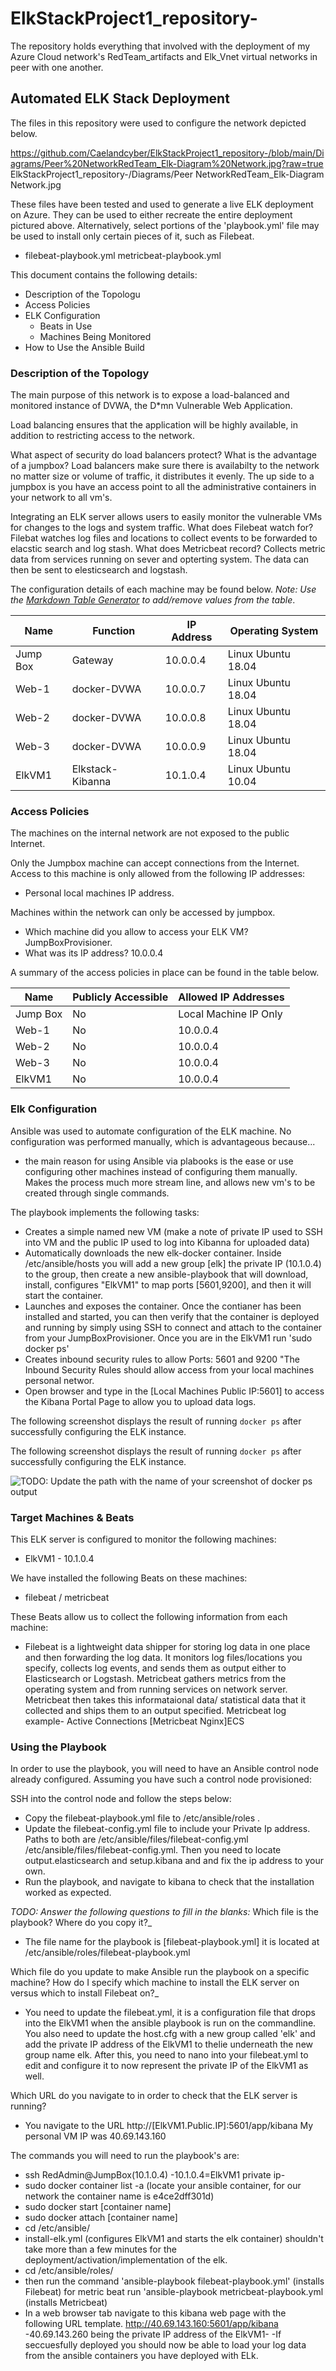 # ElkStackProject1_repository-
The repository holds everything that involved with the deployment of my Azure Cloud network's RedTeam_artifacts and Elk_Vnet virtual networks in peer with one another.

## Automated ELK Stack Deployment

The files in this repository were used to configure the network depicted below.

https://github.com/Caelandcyber/ElkStackProject1_repository-/blob/main/Diagrams/Peer%20NetworkRedTeam_Elk-Diagram%20Network.jpg?raw=true
ElkStackProject1_repository-/Diagrams/Peer NetworkRedTeam_Elk-Diagram Network.jpg

These files have been tested and used to generate a live ELK deployment on Azure. They can be used to either recreate the entire deployment pictured above. Alternatively, select portions of the 'playbook.yml' file may be used to install only certain pieces of it, such as Filebeat.

  - filebeat-playbook.yml         metricbeat-playbook.yml  

This document contains the following details:
- Description of the Topologu
- Access Policies
- ELK Configuration
  - Beats in Use
  - Machines Being Monitored
- How to Use the Ansible Build


### Description of the Topology

The main purpose of this network is to expose a load-balanced and monitored instance of DVWA, the D*mn Vulnerable Web Application.

Load balancing ensures that the application will be highly available, in addition to restricting access to the network.

What aspect of security do load balancers protect? What is the advantage of a jumpbox?
Load balancers make sure there is availabilty to the network no matter size or volume of traffic, it distributes it evenly.  The up side to a jumpbox is you have an access point to all the administrative containers in your network to all vm's.  

Integrating an ELK server allows users to easily monitor the vulnerable VMs for changes to the logs and system traffic.
 What does Filebeat watch for?  Filebat watches log files and locations to collect events to be forwarded to elacstic search and log stash.
 What does Metricbeat record?  Collects metric data from services running on sever and opterting system.  The data can then be sent to elesticsearch and logstash.

The configuration details of each machine may be found below.
_Note: Use the [Markdown Table Generator](http://www.tablesgenerator.com/markdown_tables) to add/remove values from the table_.

| Name     | Function         | IP Address | Operating System   |
|----------|------------------|------------|--------------------|
| Jump Box | Gateway          | 10.0.0.4   | Linux Ubuntu 18.04 |
| Web-1    | docker-DVWA      | 10.0.0.7   | Linux Ubuntu 18.04 |
| Web-2    | docker-DVWA      | 10.0.0.8   | Linux Ubuntu 18.04 |
| Web-3    | docker-DVWA      | 10.0.0.9   | Linux Ubuntu 18.04 |
| ElkVM1   | Elkstack-Kibanna | 10.1.0.4   | Linux Ubuntu 10.04 |

### Access Policies

The machines on the internal network are not exposed to the public Internet. 

Only the Jumpbox machine can accept connections from the Internet. Access to this machine is only allowed from the following IP addresses:
- Personal local machines IP address.

Machines within the network can only be accessed by jumpbox.
- Which machine did you allow to access your ELK VM? JumpBoxProvisioner. 
- What was its IP address?  10.0.0.4

A summary of the access policies in place can be found in the table below.

| Name     | Publicly Accessible | Allowed IP Addresses  |
|----------|---------------------|-----------------------|
| Jump Box | No                  | Local Machine IP Only |
| Web-1    | No                  | 10.0.0.4              |
| Web-2    | No                  | 10.0.0.4              |
| Web-3    | No                  | 10.0.0.4              |
| ElkVM1   | No                  | 10.0.0.4              |

### Elk Configuration

Ansible was used to automate configuration of the ELK machine. No configuration was performed manually, which is advantageous because...
- the main reason for using Ansible via plabooks is the ease or use configuring other machines instead of configuring them manually.  Makes the process much more stream line, and allows new vm's to be created through single commands.

The playbook implements the following tasks:
- Creates a simple named new VM (make a note of private IP used to SSH into VM and the public IP used to log into Kibanna for uploaded data)
- Automatically downloads the new elk-docker container. Inside /etc/ansible/hosts you will add a new group [elk] the private IP (10.1.0.4) to the group, then create a new ansible-playbook that will download, install, configures "ElkVM1" to map ports [5601,9200], and then it will start the container.
- Launches and exposes the container. Once the contianer has been installed and started, you can then verify that the container is deployed and running by simply using SSH to connect and attach to the container from your JumpBoxProvisioner. Once you are in the ElkVM1 run 'sudo docker ps'
- Creates inbound security rules to allow Ports: 5601 and 9200 "The Inbound Security Rules should allow access from your local machines personal networ.
- Open browser and type in the [Local Machines Public IP:5601] to access the Kibana Portal Page to allow you to upload data logs.

The following screenshot displays the result of running `docker ps` after successfully configuring the ELK instance.


The following screenshot displays the result of running `docker ps` after successfully configuring the ELK instance.

![TODO: Update the path with the name of your screenshot of docker ps output](Images/docker_ps_output.png)

### Target Machines & Beats
This ELK server is configured to monitor the following machines:
- ElkVM1 - 10.1.0.4

We have installed the following Beats on these machines:
- filebeat /  metricbeat

These Beats allow us to collect the following information from each machine:
- Filebeat is a lightweight data shipper for storing log data in one place and then forwarding the log data. It monitors log files/locations you specify, collects log events, and sends them as output either to Elasticsearch or Logstash. Metricbeat gathers metrics from the operating system and from running services on network server. Metricbeat then takes this informataional data/ statistical data that it collected and ships them to an output specified. Metricbeat log example- Active Connections [Metricbeat Nginx]ECS

### Using the Playbook
In order to use the playbook, you will need to have an Ansible control node already configured. Assuming you have such a control node provisioned: 

SSH into the control node and follow the steps below:
- Copy the filebeat-playbook.yml file to /etc/ansible/roles .
- Update the filebeat-config.yml file to include your Private Ip address. Paths to both are /etc/ansible/files/filebeat-config.yml  /etc/ansible/files/filebeat-config.yml.  Then you need to locate          output.elasticsearch and setup.kibana and and fix the ip address to your own.
- Run the playbook, and navigate to kibana to check that the installation worked as expected.

_TODO: Answer the following questions to fill in the blanks:_
Which file is the playbook? Where do you copy it?_ 
- The file name for the playbook is [filebeat-playbook.yml] it is located at /etc/ansible/roles/filebeat-playbook.yml

Which file do you update to make Ansible run the playbook on a specific machine? How do I specify which machine to install the ELK server on versus which to install Filebeat on?_  
- You need to update the filebeat.yml, it is a configuration file that drops into the ElkVM1 when the ansible playbook is run on the commandline.  You also need to update the host.cfg with a new group called 'elk' and add the private IP address of the ElkVM1 to thelie underneath the new group name elk.  After this, you need to nano into your filebeat.yml to edit and configure it to now represent the private IP of the ElkVM1 as well.

Which URL do you navigate to in order to check that the ELK server is running? 
- You navigate to the URL  http://[ElkVM1.Public.IP]:5601/app/kibana   My personal VM IP was 40.69.143.160


The commands you will need to run the playbook's are:
- ssh RedAdmin@JumpBox(10.1.0.4)     -10.1.0.4=ElkVM1 private ip-
- sudo docker container list -a 
          (locate your ansible container, for our network the container name is e4ce2dff301d)
- sudo docker start [container name] 
- sudo docker attach [container name]
- cd /etc/ansible/
- install-elk.yml (configures ElkVM1 and starts the elk container) shouldn't take more than a few minutes for the deployment/activation/implementation of the elk.
- cd /etc/ansible/roles/
- then run the command 'ansible-playbook filebeat-playbook.yml' (installs Filebeat)   for metric beat run 'ansible-playbook metricbeat-playbook.yml (installs Metricbeat)
- In a web browser tab navigate to this kibana web page with the following URL template.  http://40.69.143.160:5601/app/kibana     -40.69.143.260 being the private IP address of the ElkVM1- 
-If seccuesfully deployed you should now be able to load your log data from the ansible containers you have deployed with ELk.
